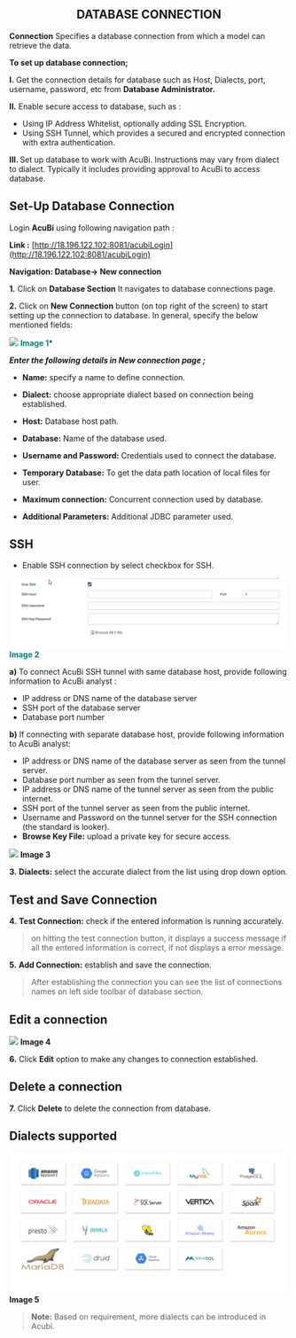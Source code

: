 


<center><h2>DATABASE CONNECTION</h2></center>

 <b>Connection</b> Specifies a database connection from which a model can retrieve the data.
   
 <b>To set up database connection;</b>
    
<b>I.</b>  Get the connection details for database such as Host, Dialects, port, username, password, etc from <b>Database Administrator.</b>

<b>II.</b> Enable secure access to database, such as :
  -  Using  IP Address Whitelist, optionally adding SSL Encryption.
  - Using SSH Tunnel, which provides a secured and encrypted connection with extra authentication.
  
<b> III. </b> Set up database to work with AcuBi. Instructions may vary from dialect to dialect. Typically it includes providing approval to AcuBi to access database.

 ## Set-Up Database Connection

 Login <b>AcuBi</b> using following navigation path :

<b>Link :</b>  [http://18.196.122.102:8081/acubiLogin](http://18.196.122.102:8081/acubiLogin)

<b>Navigation: Database→ New connection</b>

 <b>1.</b> Click on <b>Database Section</b> It navigates to database connections page.

 <b>2.</b> Click on <b>New Connection</b> button  (on top right of the screen) to start setting up the connection to database. In general, specify the below mentioned fields:
  
 ![
](https://raw.githubusercontent.com/sv18042016/fp1/b9756e1483bd0d90240ab79291ca14627ae39368/images/New_version5/TD_Database_Connection_image1.png)
 <b><font color = "TEAL" >Image 1</font></b>*

***Enter the following details in New connection page ;***

-  <b>Name:</b> specify a name to define connection.
 
 - <b>Dialect:</b> choose appropriate dialect based on  connection being established. 
 
- <b>Host:</b>  Database host path.

- <b>Database:</b> Name of the database used.

- <b>Username and Password:</b> Credentials used to connect the database.

- <b>Temporary Database:</b>  To get the data path location of local files for user.

- <b>Maximum connection:</b> Concurrent connection used by  database.

- <b>Additional Parameters:</B> Additional JDBC parameter used.

## SSH 

- Enable SSH connection by select checkbox for SSH.

![enter image description here](https://raw.githubusercontent.com/sv18042016/fp1/ae5840d5f43f11702ee7a826f1a77aaed42ba463/images/New_version5/TD_Database_Connection_image4.png)
 <b><font color = "TEAL" >Image 2</font></b>

<b>a)</b> To connect AcuBi SSH tunnel with same database host, provide following information to AcuBi analyst :
 
  - IP address or DNS name of the database server
  - SSH port of the database server
  - Database port number
  
<b>b)</b> If connecting with separate database host, provide following information to AcuBi analyst:
  
  - IP address or DNS name of the database server as seen from the tunnel server.
  - Database port number as seen from the tunnel server.
  - IP address or DNS name of the tunnel server as seen from the public internet.
  - SSH port of the tunnel server as seen from the public internet.
  - Username and Password on the tunnel server for the SSH connection (the standard is looker).
  - **Browse Key File:** upload a private key for secure access.

  ![
](https://raw.githubusercontent.com/sv18042016/fp1/6098c6fb2f28bc21db1e3fe579d670fd7ff80452/images/New_version5/TD_Database_Connection_image2.png)
**Image 3**

**3.** **Dialects:** select the accurate dialect from the list using drop down option.

## Test and Save Connection

**4.** **Test Connection:** check if the entered information is running accurately.
> on hitting the test connection button, it displays a success message if all the entered information is correct, if not displays a error message. 

**5.** **Add Connection:** establish and save the connection.

>After establishing the connection you can see the list of connections names on left side toolbar of database section.

## Edit a connection

![
](https://raw.githubusercontent.com/sv18042016/fp1/bb8fa15c4665b7b50dbfaa9191605b04a70bfdf0/images/New_version5/TD_Database_Connection_image3.png)
**Image 4**

   **6.** Click **Edit** option to make any changes to connection established.
   
## Delete a connection

**7.** Click **Delete**  to delete the connection from database.


##  Dialects supported

![enter image description here](https://raw.githubusercontent.com/sv18042016/fp1/3bbaa9982fbbf193443bb882f359d2b1cf683390/images/dialects.png)	
**Image 5**

>**Note:** Based on requirement, more dialects can be introduced in Acubi.

<!--stackedit_data:
eyJoaXN0b3J5IjpbNDY5OTgzMDU4LC0xNjA0NTc4NTgwLC01Nz
QwMTg0NzEsLTE5MjE3MTM3OTEsLTE4Nzg4NjkyMjMsLTE0NDc1
NTE1NjUsLTk0NDU2NTAzMCwyMTEzMjkwOTU5XX0=
-->